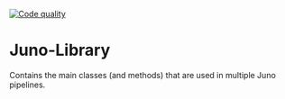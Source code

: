 [![Code quality](https://github.com/RIVM-bioinformatics/juno-library/actions/workflows/code_quality_checks.yaml/badge.svg)](https://github.com/RIVM-bioinformatics/juno-library/actions/workflows/code_quality_checks.yaml)

# Juno-Library

Contains the main classes (and methods) that are used in multiple Juno pipelines. 
